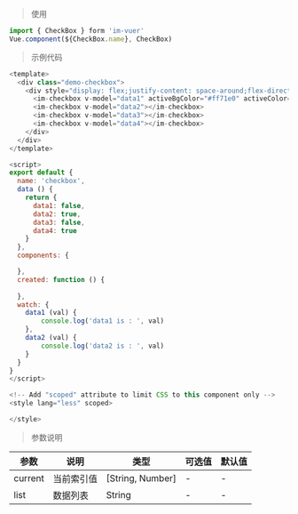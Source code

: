 
> 使用
```js
import { CheckBox } form 'im-vuer'
Vue.component(${CheckBox.name}, CheckBox)
```

> 示例代码
```js
<template>
  <div class="demo-checkbox">
    <div style="display: flex;justify-content: space-around;flex-direction: column;height: 500px;margin: 80px;">
      <im-checkbox v-model="data1" activeBgColor="#ff71e0" activeColor="#00ff37"></im-checkbox>
      <im-checkbox v-model="data2"></im-checkbox>
      <im-checkbox v-model="data3"></im-checkbox>
      <im-checkbox v-model="data4"></im-checkbox>
    </div>
  </div>
</template>

<script>
export default {
  name: 'checkbox',
  data () {
    return {
      data1: false,
      data2: true,
      data3: false,
      data4: true
    }
  },
  components: {

  },
  created: function () {
    
  },
  watch: {
  	data1 (val) {
  		console.log('data1 is : ', val)
  	},
  	data2 (val) {
  		console.log('data2 is : ', val)
  	}
  }
}
</script>

<!-- Add "scoped" attribute to limit CSS to this component only -->
<style lang="less" scoped>

</style>

```
> 参数说明

  <div>
   <table>
    <thead>
     <tr>
      <th>参数</th> 
      <th>说明</th> 
      <th>类型</th> 
      <th>可选值</th> 
      <th>默认值</th>
     </tr>
    </thead> 
    <tbody>
    <tr>
      <td>current</td> 
      <td>当前索引值</td> 
      <td>[String, Number]</td> 
      <td>-</td> 
      <td>-</td>
    </tr>
    <tr>
      <td>list</td> 
      <td>数据列表</td> 
      <td>String</td> 
      <td>-</td> 
      <td>-</td>
    </tr>
    </tbody>
   </table>
  </div>
  
